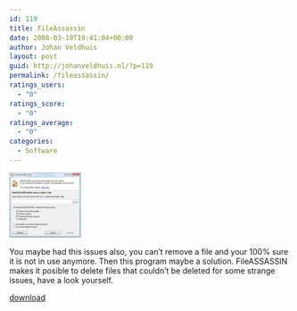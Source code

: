 ```yaml
---
id: 119
title: FileAssassin
date: 2008-03-10T19:41:04+00:00
author: Johan Veldhuis
layout: post
guid: http://johanveldhuis.nl/?p=119
permalink: /fileassassin/
ratings_users:
  - "0"
ratings_score:
  - "0"
ratings_average:
  - "0"
categories:
  - Software
---
```

[![Fileassassin](/wp-content/uploads/2008/03/fileassassin.thumbnail.jpg)](/wp-content/uploads/2008/03/fileassassin.jpg "Fileassassin")

You maybe had this issues also, you can&#8217;t remove a file and your 100% sure it is not in use anymore. Then this program maybe a solution. FileASSASSIN makes it posible to delete files that couldn&#8217;t be deleted for some strange issues, have a look yourself.

<a title="FileAssassin" href="http://www.malwarebytes.org/fileassassin.php" target="_blank">download</a>